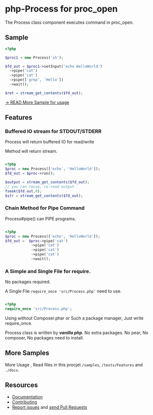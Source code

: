 php-Process for proc_open
=================

The Process class component executes command in proc_open.
  

Sample
------
```php
<?php

$proc1 = new Process('sh');

$fd_out = $proc1->setInput('echo HelloWorld')
  ->pipe('cat')
  ->pipe('cat')
  ->pipe(['grep', 'Hello'])
  ->wait();

$ret = stream_get_contents($fd_out);

```

[ → READ More Sample for usage ](https://github.com/takuya/php-process/blob/master/samples/README.md)

Features
----

### Buffered IO stream for STDOUT/STDERR

Process will return buffered IO for read/write

Method will return stream.

```php

<?php
$proc = new Process(['echo', 'HelloWorld']);
$fd_out = $proc->run();

$output = stream_get_contents($fd_out);
// you can reuse, re-read output  
fseek($fd_out,0);
$str = stream_get_contents($fd_out);
```

### Chain Method for Pipe Command

Process#pipe() can PIPE programs.

```php

<?php
$proc = new Process(['echo', 'HelloWorld']);
$fd_out =  $proc->pipe('cat')
            ->pipe('cat')
            ->pipe('cat')
            ->pipe('cat')
            ->wait();
```

### A Simple and Single File for require.

No packages required.

A Single File ` require_once 'src/Process.php' ` need to use. 

```php

<?php
require_once 'src/Process.php';

``` 

Using without Composer.phar or Such a package manager, Just write require_once.
 
Process class is written by ***vanilla php***. No extra packages. No pear, No composer, No packages need to install.


More Samples
---


More Usage , Read files in this procjet `/samples`, `/tests/Features`  and `./docs`.


Resources
---------

  * [Documentation](https://github.com/takuya/php-process/blob/master/docs/procss.funcs.md)
  * [Contributing](https://github.com/takuya/php-process/)
  * [Report issues](https://github.com/takuya/php-process/issues) and
    [send Pull Requests](https://github.com/takuya/php-process/pulls)
